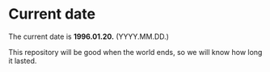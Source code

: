 # Current date

The current date is **1996.01.20.** (YYYY.MM.DD.)

This repository will be good when the world ends, so we will know how long it lasted.